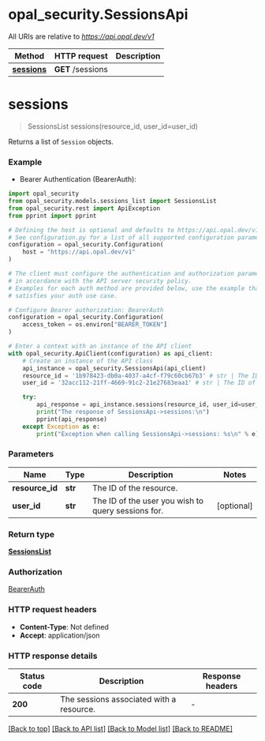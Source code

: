 # opal_security.SessionsApi

All URIs are relative to *https://api.opal.dev/v1*

Method | HTTP request | Description
------------- | ------------- | -------------
[**sessions**](SessionsApi.md#sessions) | **GET** /sessions | 


# **sessions**
> SessionsList sessions(resource_id, user_id=user_id)



Returns a list of `Session` objects.

### Example

* Bearer Authentication (BearerAuth):

```python
import opal_security
from opal_security.models.sessions_list import SessionsList
from opal_security.rest import ApiException
from pprint import pprint

# Defining the host is optional and defaults to https://api.opal.dev/v1
# See configuration.py for a list of all supported configuration parameters.
configuration = opal_security.Configuration(
    host = "https://api.opal.dev/v1"
)

# The client must configure the authentication and authorization parameters
# in accordance with the API server security policy.
# Examples for each auth method are provided below, use the example that
# satisfies your auth use case.

# Configure Bearer authorization: BearerAuth
configuration = opal_security.Configuration(
    access_token = os.environ["BEARER_TOKEN"]
)

# Enter a context with an instance of the API client
with opal_security.ApiClient(configuration) as api_client:
    # Create an instance of the API class
    api_instance = opal_security.SessionsApi(api_client)
    resource_id = '1b978423-db0a-4037-a4cf-f79c60cb67b3' # str | The ID of the resource.
    user_id = '32acc112-21ff-4669-91c2-21e27683eaa1' # str | The ID of the user you wish to query sessions for. (optional)

    try:
        api_response = api_instance.sessions(resource_id, user_id=user_id)
        print("The response of SessionsApi->sessions:\n")
        pprint(api_response)
    except Exception as e:
        print("Exception when calling SessionsApi->sessions: %s\n" % e)
```



### Parameters


Name | Type | Description  | Notes
------------- | ------------- | ------------- | -------------
 **resource_id** | **str**| The ID of the resource. | 
 **user_id** | **str**| The ID of the user you wish to query sessions for. | [optional] 

### Return type

[**SessionsList**](SessionsList.md)

### Authorization

[BearerAuth](../README.md#BearerAuth)

### HTTP request headers

 - **Content-Type**: Not defined
 - **Accept**: application/json

### HTTP response details

| Status code | Description | Response headers |
|-------------|-------------|------------------|
**200** | The sessions associated with a resource. |  -  |

[[Back to top]](#) [[Back to API list]](../README.md#documentation-for-api-endpoints) [[Back to Model list]](../README.md#documentation-for-models) [[Back to README]](../README.md)

